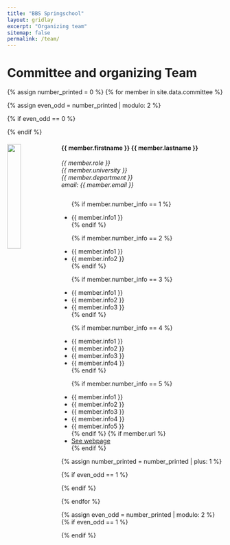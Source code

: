 ```yaml
---
title: "BBS Springschool"
layout: gridlay
excerpt: "Organizing team"
sitemap: false
permalink: /team/
---
```


# Committee and organizing Team

{% assign number_printed = 0 %}
{% for member in site.data.committee %}

{% assign even_odd = number_printed | modulo: 2 %}

{% if even_odd == 0 %}
<div class="row">
{% endif %}

<div class="col-sm-6 clearfix">
  <img id="{{ member.lastname }}" src="{{ site.url }}{{ site.baseurl }}/images/committee_pic/{{ member.photo }}" class="img-responsive" width="25%" style="float: left" />
  <h4>{{ member.firstname }} {{ member.lastname }}</h4>
  <i> {{ member.role }}<br>
      {{ member.university }}<br>
      {{ member.department }}<br>
      email: {{ member.email }}
  </i>
  <ul class="pull-left no-bullets" style="overflow: hidden">

  {% if member.number_info == 1 %}
  <li> {{ member.info1 }} </li>
  {% endif %}

  {% if member.number_info == 2 %}
  <li> {{ member.info1 }} </li>
  <li> {{ member.info2 }} </li>
  {% endif %}

  {% if member.number_info == 3 %}
  <li> {{ member.info1 }} </li>
  <li> {{ member.info2 }} </li>
  <li> {{ member.info3 }} </li>
  {% endif %}

  {% if member.number_info == 4 %}
  <li> {{ member.info1 }} </li>
  <li> {{ member.info2 }} </li>
  <li> {{ member.info3 }} </li>
  <li> {{ member.info4 }} </li>
  {% endif %}

  {% if member.number_info == 5 %}
  <li> {{ member.info1 }} </li>
  <li> {{ member.info2 }} </li>
  <li> {{ member.info3 }} </li>
  <li> {{ member.info4 }} </li>
  <li> {{ member.info5 }} </li>
  {% endif %}
  {% if member.url %}
  <li> <a href="{{ member.url }}">See webpage</a></li>
  {% endif %}
  </ul>
</div>

{% assign number_printed = number_printed | plus: 1 %}

{% if even_odd == 1 %}
</div>
{% endif %}

{% endfor %}

{% assign even_odd = number_printed | modulo: 2 %}
{% if even_odd == 1 %}
</div>
{% endif %}



